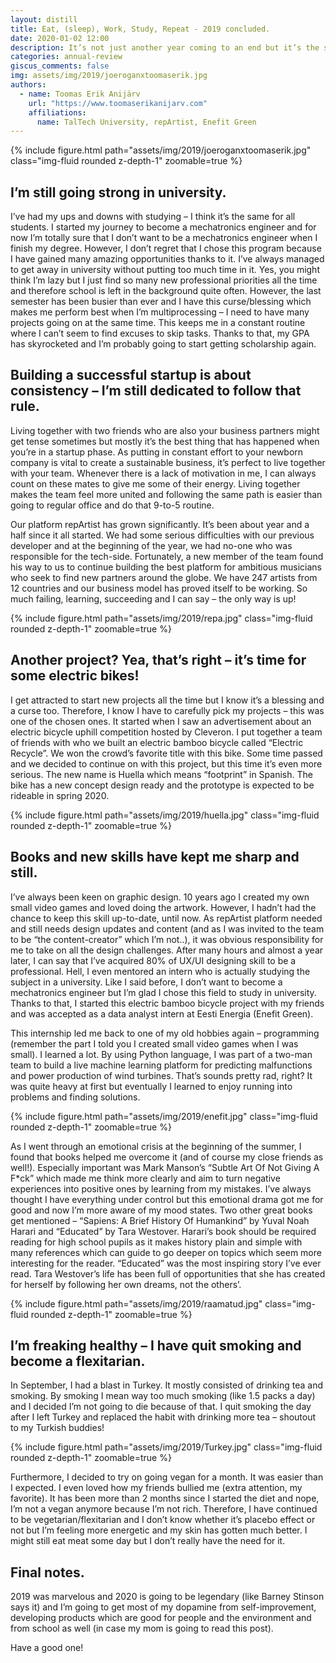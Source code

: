 ```yaml
---
layout: distill
title: Eat, (sleep), Work, Study, Repeat - 2019 concluded.
date: 2020-01-02 12:00
description: It’s not just another year coming to an end but it’s the season finale for the whole decade. So much has happened in the past 10 years but to simplify this article, I’ll only stick with describing my experiences in the past year – two thousand nineteen.
categories: annual-review
giscus_comments: false
img: assets/img/2019/joeroganxtoomaserik.jpg
authors:
  - name: Toomas Erik Anijärv
    url: "https://www.toomaserikanijarv.com"
    affiliations:
      name: TalTech University, repArtist, Enefit Green
---
```

<div class="l-body-outset">
    {% include figure.html path="assets/img/2019/joeroganxtoomaserik.jpg" class="img-fluid rounded z-depth-1" zoomable=true %}
</div>

## I’m still going strong in university.

I’ve had my ups and downs with studying – I think it’s the same for all students. I started my journey to become a mechatronics engineer and for now I’m totally sure that I don’t want to be a mechatronics engineer when I finish my degree. However, I don’t regret that I chose this program because I have gained many amazing opportunities thanks to it. I’ve always managed to get away in university without putting too much time in it. Yes, you might think I’m lazy but I just find so many new professional priorities all the time and therefore school is left in the background quite often. However, the last semester has been busier than ever and I have this curse/blessing which makes me perform best when I’m multiprocessing – I need to have many projects going on at the same time. This keeps me in a constant routine where I can’t seem to find excuses to skip tasks. Thanks to that, my GPA has skyrocketed and I’m probably going to start getting scholarship again.

<!-- <div class="caption">
    A simple, elegant caption looks good between image rows, after each row, or doesn't have to be there at all.
</div> -->

## Building a successful startup is about consistency – I’m still dedicated to follow that rule.

Living together with two friends who are also your business partners might get tense sometimes but mostly it’s the best thing that has happened when you’re in a startup phase. As putting in constant effort to your newborn company is vital to create a sustainable business, it’s perfect to live together with your team. Whenever there is a lack of motivation in me, I can always count on these mates to give me some of their energy. Living together makes the team feel more united and following the same path is easier than going to regular office and do that 9-to-5 routine.

Our platform repArtist has grown significantly. It’s been about year and a half since it all started. We had some serious difficulties with our previous developer and at the beginning of the year, we had no-one who was responsible for the tech-side. Fortunately, a new member of the team found his way to us to continue building the best platform for ambitious musicians who seek to find new partners around the globe. We have 247 artists from 12 countries and our business model has proved itself to be working. So much failing, learning, succeeding and I can say – the only way is up!

<div class="l-body">
    {% include figure.html path="assets/img/2019/repa.jpg" class="img-fluid rounded z-depth-1" zoomable=true %}
</div>

## Another project? Yea, that’s right – it’s time for some electric bikes!

I get attracted to start new projects all the time but I know it’s a blessing and a curse too. Therefore, I know I have to carefully pick my projects – this was one of the chosen ones. It started when I saw an advertisement about an electric bicycle uphill competition hosted by Cleveron. I put together a team of friends with who we built an electric bamboo bicycle called “Electric Recycle”. We won the crowd’s favorite title with this bike. Some time passed and we decided to continue on with this project, but this time it’s even more serious. The new name is Huella which means “footprint” in Spanish. The bike has a new concept design ready and the prototype is expected to be rideable in spring 2020.

<div class="l-body">
    {% include figure.html path="assets/img/2019/huella.jpg" class="img-fluid rounded z-depth-1" zoomable=true %}
</div>

## Books and new skills have kept me sharp and still.

I’ve always been keen on graphic design. 10 years ago I created my own small video games and loved doing the artwork. However, I hadn’t had the chance to keep this skill up-to-date, until now. As repArtist platform needed and still needs design updates and content (and as I was invited to the team to be “the content-creator” which I’m not..), it was obvious responsibility for me to take on all the design challenges. After many hours and almost a year later, I can say that I’ve acquired 80% of UX/UI designing skill to be a professional. Hell, I even mentored an intern who is actually studying the subject in a university. Like I said before, I don’t want to become a mechatronics engineer but I’m glad I chose this field to study in university. Thanks to that, I started this electric bamboo bicycle project with my friends and was accepted as a data analyst intern at Eesti Energia (Enefit Green).

This internship led me back to one of my old hobbies again – programming (remember the part I told you I created small video games when I was small). I learned a lot. By using Python language, I was part of a two-man team to build a live machine learning platform for predicting malfunctions and power production of wind turbines. That’s sounds pretty rad, right? It was quite heavy at first but eventually I learned to enjoy running into problems and finding solutions.

<div class="l-body">
    {% include figure.html path="assets/img/2019/enefit.jpg" class="img-fluid rounded z-depth-1" zoomable=true %}
</div>

As I went through an emotional crisis at the beginning of the summer, I found that books helped me overcome it (and of course my close friends as well!). Especially important was Mark Manson’s “Subtle Art Of Not Giving A F*ck” which made me think more clearly and aim to turn negative experiences into positive ones by learning from my mistakes. I’ve always thought I have everything under control but this emotional drama got me for good and now I’m more aware of my mood states. Two other great books get mentioned – “Sapiens: A Brief History Of Humankind” by Yuval Noah Harari and “Educated” by Tara Westover. Harari’s book should be required reading for high school pupils as it makes history plain and simple with many references which can guide to go deeper on topics which seem more interesting for the reader. “Educated” was the most inspiring story I’ve ever read. Tara Westover’s life has been full of opportunities that she has created for herself by following her own dreams, not the others’.

<div class="l-body">
    {% include figure.html path="assets/img/2019/raamatud.jpg" class="img-fluid rounded z-depth-1" zoomable=true %}
</div>

## I’m freaking healthy – I have quit smoking and become a flexitarian.

In September, I had a blast in Turkey. It mostly consisted of drinking tea and smoking. By smoking I mean way too much smoking (like 1.5 packs a day) and I decided I’m not going to die because of that. I quit smoking the day after I left Turkey and replaced the habit with drinking more tea – shoutout to my Turkish buddies!

<div class="l-body">
    {% include figure.html path="assets/img/2019/Turkey.jpg" class="img-fluid rounded z-depth-1" zoomable=true %}
</div>

Furthermore, I decided to try on going vegan for a month. It was easier than I expected. I even loved how my friends bullied me (extra attention, my favorite). It has been more than 2 months since I started the diet and nope, I’m not a vegan anymore because I’m not rich. Therefore, I have continued to be vegetarian/flexitarian and I don’t know whether it’s placebo effect or not but I’m feeling more energetic and my skin has gotten much better. I might still eat meat some day but I don’t really have the need for it.

## Final notes.

2019 was marvelous and 2020 is going to be legendary (like Barney Stinson says it) and I’m going to get most of my dopamine from self-improvement, developing products which are good for people and the environment and from school as well (in case my mom is going to read this post).

Have a good one!